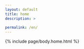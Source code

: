```yaml
---
layout: default
title: home
description: >
 
permalink: /en/
---
```

{% include page/body.home.html %}
